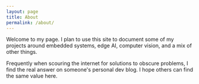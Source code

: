 ```yaml
---
layout: page
title: About
permalink: /about/
---
```


Welcome to my page. I plan to use this site to document some of my
projects around embedded systems, edge AI, computer vision, and
a mix of other things.

Frequently when scouring the internet for solutions to obscure
problems, I find the real answer on someone's personal dev blog.
I hope others can find the same value here.
